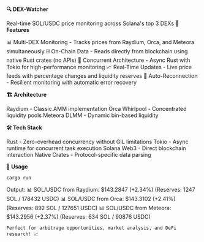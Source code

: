 **🔍 DEX-Watcher**

Real-time SOL/USDC price monitoring across Solana's top 3 DEXs
**🎯 Features**

📊 Multi-DEX Monitoring - Tracks prices from Raydium, Orca, and Meteora simultaneously
⛓️ On-Chain Data - Reads directly from blockchain using native Rust crates (no APIs)
🚀 Concurrent Architecture - Async Rust with Tokio for high-performance monitoring
📈 Real-Time Updates - Live price feeds with percentage changes and liquidity reserves
🔄 Auto-Reconnection - Resilient monitoring with automatic error recovery

**🏗️ Architecture**

Raydium - Classic AMM implementation
Orca Whirlpool - Concentrated liquidity pools
Meteora DLMM - Dynamic bin-based liquidity

**🛠️ Tech Stack**

Rust - Zero-overhead concurrency without GIL limitations
Tokio - Async runtime for concurrent task execution
Solana Web3 - Direct blockchain interaction
Native Crates - Protocol-specific data parsing

**🚀 Usage**

`cargo run`

Output:
📊 SOL/USDC from Raydium: $143.2847 (+2.34%) (Reserves: 1247 SOL / 178432 USDC)
📊 SOL/USDC from Orca: $143.3102 (+2.41%) (Reserves: 892 SOL / 127651 USDC)
📊 SOL/USDC from Meteora: $143.2956 (+2.37%) (Reserves: 634 SOL / 90876 USDC)

`Perfect for arbitrage opportunities, market analysis, and DeFi research! 📈`
